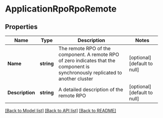# ApplicationRpoRpoRemote

## Properties
Name | Type | Description | Notes
------------ | ------------- | ------------- | -------------
**Name** | **string** | The remote RPO of the component. A remote RPO of zero indicates that the component is synchronously replicated to another cluster | [optional] [default to null]
**Description** | **string** | A detailed description of the remote RPO | [optional] [default to null]

[[Back to Model list]](../README.md#documentation-for-models) [[Back to API list]](../README.md#documentation-for-api-endpoints) [[Back to README]](../README.md)


